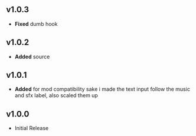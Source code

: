 ## v1.0.3
- **Fixed** dumb hook

## v1.0.2
- **Added** source

## v1.0.1
- **Added** for mod compatibility sake i made the text input follow the music and sfx label, also scaled them up

## v1.0.0
- Initial Release